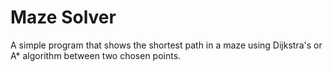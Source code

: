 # Maze Solver #
A simple program that shows the shortest path in a maze using Dijkstra's or A* algorithm between two chosen points.
